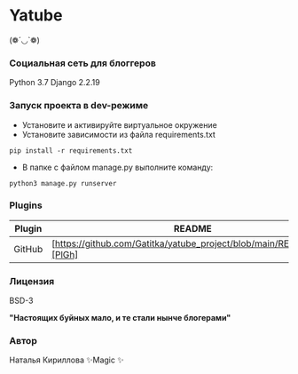 # Yatube
(❁´◡`❁)
### Социальная сеть для блоггеров
Python 3.7
Django 2.2.19

### Запуск проекта в dev-режиме
- Установите и активируйте виртуальное окружение
- Установите зависимости из файла requirements.txt
```
pip install -r requirements.txt
```
- В папке с файлом manage.py выполните команду:
```
python3 manage.py runserver
```


### Plugins

| Plugin | README |
| ------ | ------ |
| GitHub | [https://github.com/Gatitka/yatube_project/blob/main/README.md][PlGh] |


### Лицензия

BSD-3

**"Настоящих буйных мало, и те стали нынче блогерами"**

### Автор
Наталья Кириллова
✨Magic ✨
